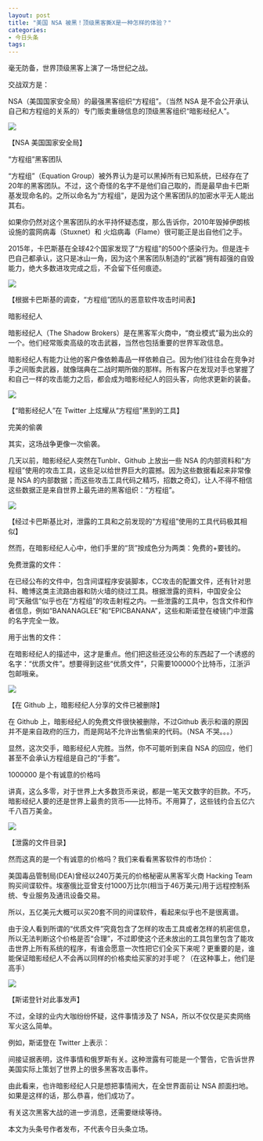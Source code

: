 ```yaml
---
layout: post
title: "美国 NSA 被黑！顶级黑客撕X是一种怎样的体验？"
categories:
- 今日头条
tags:
---
```

毫无防备，世界顶级黑客上演了一场世纪之战。

交战双方是：

NSA（美国国家安全局）的最强黑客组织“方程组”。（当然 NSA 是不会公开承认自己和方程组的关系的）专门贩卖重磅信息的顶级黑客组织“暗影经纪人”。

![](http://p1.pstatp.com/large/c7900045851834febf8)

【NSA 美国国家安全局】



“方程组”黑客团队

“方程组”（Equation Group）被外界认为是可以黑掉所有已知系统，已经存在了20年的黑客团队。不过，这个奇怪的名字不是他们自己取的，而是最早由卡巴斯基发现命名的。之所以命名为“方程组”，是因为这个黑客团队的加密水平无人能出其右。

如果你仍然对这个黑客团队的水平持怀疑态度，那么告诉你，2010年毁掉伊朗核设施的震网病毒（Stuxnet）和 火焰病毒（Flame）很可能正是出自他们之手。

2015年，卡巴斯基在全球42个国家发现了“方程组”的500个感染行为。但是连卡巴自己都承认，这只是冰山一角，因为这个黑客团队制造的“武器”拥有超强的自毁能力，绝大多数进攻完成之后，不会留下任何痕迹。

![](http://p3.pstatp.com/large/c6a0007774697d294d2)

【根据卡巴斯基的调查，“方程组”团队的恶意软件攻击时间表】



暗影经纪人

暗影经纪人（The Shadow Brokers）是在黑客军火商中，“商业模式”最为出众的一个。他们经常贩卖高级的攻击武器，当然也包括重要的世界军政信息。

暗影经纪人有能力让他的客户像依赖毒品一样依赖自己。因为他们往往会在竞争对手之间贩卖武器，就像瑞典在二战时期所做的那样。所有客户在发现对手也掌握了和自己一样的攻击能力之后，都会成为暗影经纪人的回头客，向他求更新的装备。

![](http://p1.pstatp.com/large/c6a0007774810bd691f)

【“暗影经纪人”在 Twitter 上炫耀从“方程组”黑到的工具】



完美的偷袭

其实，这场战争更像一次偷袭。

几天以前，暗影经纪人突然在Tunblr、Github 上放出一些 NSA 的内部资料和“方程组”使用的攻击工具，这些足以给世界巨大的震撼。因为这些数据看起来非常像是 NSA 的内部数据；而这些攻击工具代码之精巧，招数之奇幻，让人不得不相信这些数据正是来自世界上最先进的黑客组织：“方程组”。

![](http://p1.pstatp.com/large/c79000458539158598c)

【经过卡巴斯基比对，泄露的工具和之前发现的“方程组”使用的工具代码极其相似】

然而，在暗影经纪人心中，他们手里的“货”按成色分为两类：免费的+要钱的。



免费泄露的文件：

在已经公布的文件中，包含间谍程序安装脚本，CC攻击的配置文件，还有针对思科、瞻博这类主流路由器和防火墙的绕过工具。根据泄露的资料，中国安全公司“天融信”似乎也在“方程组”的攻击射程之内。一些泄露的工具中，包含文件和作者信息，例如“BANANAGLEE”和“EPICBANANA”，这些和斯诺登在棱镜门中泄露的名字完全一致。



用于出售的文件：

在暗影经纪人的描述中，这才是重点。他们把这些还没公布的东西起了一个诱惑的名字：“优质文件”。想要得到这些“优质文件”，只需要100000个比特币，江浙沪包邮哦亲。

![](http://p1.pstatp.com/large/c6e0004518c984bc617)

【在 Github 上，暗影经纪人分享的文件已被删除】

在 Github 上，暗影经纪人的免费文件很快被删除，不过Github 表示和谐的原因并不是来自政府的压力，而是网站不允许出售偷来的代码。（NSA 不哭。。。）

显然，这次交手，暗影经纪人完胜。当然，你不可能听到来自 NSA 的回应，他们甚至不会承认方程组是自己的“手套”。



1000000 是个有诚意的价格吗

讲真，这么多零，对于世界上大多数货币来说，都是一笔天文数字的巨款。不巧，暗影经纪人要的还是世界上最贵的货币——比特币。不用算了，这些钱约合五亿六千八百万美金。

![](http://p1.pstatp.com/large/c7500105ed4960596ca)

【泄露的文件目录】

然而这真的是一个有诚意的价格吗？我们来看看黑客软件的市场价：

美国毒品管制局(DEA)曾经以240万美元的价格秘密从黑客军火商 Hacking Team 购买间谍软件。埃塞俄比亚曾支付1000万比尔(相当于46万美元)用于远程控制系统、专业服务及通讯设备交易。

所以，五亿美元大概可以买20套不同的间谍软件，看起来似乎也不是很离谱。

由于没人看到所谓的“优质文件”究竟包含了怎样的攻击工具或者怎样的机密信息，所以无法判断这个价格是否“合理”，不过即使这个还未放出的工具包里包含了能攻击世界上所有系统的程序，有谁会愿意一次性把它们全买下来呢？更重要的是，谁能保证暗影经纪人不会再以同样的价格卖给买家的对手呢？（在这种事上，他们是高手）

![](http://p1.pstatp.com/large/c6a0007774a6fdde535)

【斯诺登针对此事发声】

不过，全球的业内大咖纷纷怀疑，这件事情涉及了 NSA，所以不仅仅是买卖网络军火这么简单。

例如，斯诺登在 Twitter 上表示：

间接证据表明，这件事情和俄罗斯有关。这种泄露有可能是一个警告，它告诉世界美国实际上策划了世界上的很多黑客攻击事件。

由此看来，也许暗影经纪人只是想把事情闹大，在全世界面前让 NSA 颜面扫地。如果是这样的话，那么恭喜，他们成功了。

有关这次黑客大战的进一步消息，还需要继续等待。

本文为头条号作者发布，不代表今日头条立场。